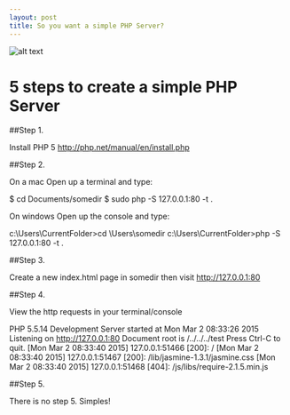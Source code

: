 ```yaml
---
layout: post
title: So you want a simple PHP Server?
---
```


![alt text ](http://i.imgur.com/rtSu3eu.jpg, "PHP Server Simples")

# 5 steps to create a simple PHP Server

##Step 1.

Install PHP 5 http://php.net/manual/en/install.php


##Step 2.

On a mac Open up a terminal and type:

$ cd Documents/somedir
$ sudo php -S 127.0.0.1:80 -t .

On windows Open up the console and type:

c:\Users\CurrentFolder>cd \Users\somedir
c:\Users\CurrentFolder>php -S 127.0.0.1:80 -t .


##Step 3.

Create a new index.html page in somedir then visit http://127.0.0.1:80


##Step 4.

View the http requests in your terminal/console

PHP 5.5.14 Development Server started at Mon Mar  2 08:33:26 2015
Listening on http://127.0.0.1:80
Document root is /../../../test
Press Ctrl-C to quit.
[Mon Mar  2 08:33:40 2015] 127.0.0.1:51466 [200]: /
[Mon Mar  2 08:33:40 2015] 127.0.0.1:51467 [200]: /lib/jasmine-1.3.1/jasmine.css
[Mon Mar  2 08:33:40 2015] 127.0.0.1:51468 [404]: /js/libs/require-2.1.5.min.js 


##Step 5. 

There is no step 5. Simples!
